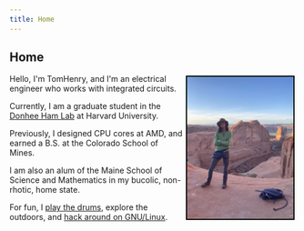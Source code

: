 ```yaml
---
title: Home 
---
```


## Home

<img src="images/moab-22.jpeg" height="250" alt="Me on a trip to Moab in 2022" style="float: right; margin: 3px 3px 3px 3px; border: 2px solid #000800;"> 

Hello, I'm TomHenry, and I'm an electrical engineer who works with integrated circuits. 

Currently, I am a graduate student in the [Donhee Ham Lab](https://www.donheehamlab.org/) at Harvard University.

Previously, I designed CPU cores at AMD, and earned a B.S. at the Colorado School of Mines. 

I am also an alum of the Maine School of Science and Mathematics in my bucolic, non-rhotic, home state.

For fun, I [play the drums](/drums.html), explore the outdoors, and [hack around on GNU/Linux](/setup.html). 
